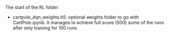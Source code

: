 The start of the RL folder
- cartpole_dqn_weights.h5: optional weights folder to go with CartPole.ipynb. It manages to achieve full score (500) some of the runs after only training for 100 runs.
